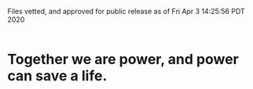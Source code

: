 Files vetted, and approved for public release as of Fri Apr  3 14:25:56 PDT 2020<br><br><h1>Together we are power, and power can save a life.</h1>
